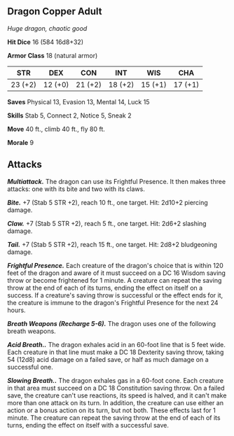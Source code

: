 ## Dragon Copper Adult

*Huge dragon, chaotic good*

**Hit Dice** 16 (584 16d8+32)

**Armor Class** 18 (natural armor)

| STR     | DEX     | CON     | INT     | WIS     | CHA     |
|---------|---------|---------|---------|---------|---------|
| 23 (+2) | 12 (+0) | 21 (+2) | 18 (+2) | 15 (+1) | 17 (+1) |

**Saves** Physical 13, Evasion 13, Mental 14, Luck 15

**Skills** Stab 5, Connect 2, Notice 5, Sneak 2

**Move** 40 ft., climb 40 ft., fly 80 ft.

**Morale** 9

## Attacks

***Multiattack.*** The dragon can use its Frightful Presence. It then makes three attacks: one with its bite and two with its claws.

***Bite.*** +7 (Stab 5 STR +2), reach 10 ft., one target. Hit: 2d10+2 piercing damage.

***Claw.*** +7 (Stab 5 STR +2), reach 5 ft., one target. Hit: 2d6+2 slashing damage.

***Tail.*** +7 (Stab 5 STR +2), reach 15 ft., one target. Hit: 2d8+2 bludgeoning damage.

***Frightful Presence.*** Each creature of the dragon's choice that is within 120 feet of the dragon and aware of it must succeed on a DC 16 Wisdom saving throw or become frightened for 1 minute. A creature can repeat the saving throw at the end of each of its turns, ending the effect on itself on a success. If a creature's saving throw is successful or the effect ends for it, the creature is immune to the dragon's Frightful Presence for the next 24 hours.

***Breath Weapons (Recharge 5-6).*** The dragon uses one of the following breath weapons.

***Acid Breath..*** The dragon exhales acid in an 60-foot line that is 5 feet wide. Each creature in that line must make a DC 18 Dexterity saving throw, taking 54 (12d8) acid damage on a failed save, or half as much damage on a successful one.

***Slowing Breath..*** The dragon exhales gas in a 60-foot cone. Each creature in that area must succeed on a DC 18 Constitution saving throw. On a failed save, the creature can't use reactions, its speed is halved, and it can't make more than one attack on its turn. In addition, the creature can use either an action or a bonus action on its turn, but not both. These effects last for 1 minute. The creature can repeat the saving throw at the end of each of its turns, ending the effect on itself with a successful save.

